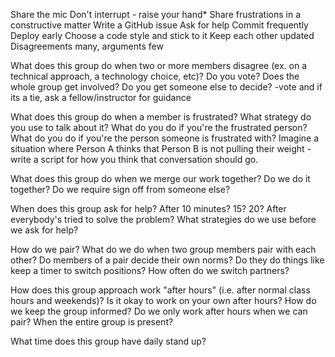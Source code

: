 Share the mic
  Don't interrupt - raise your hand*
  Share frustrations in a constructive matter
  Write a GitHub issue
  Ask for help
  Commit frequently
  Deploy early
  Choose a code style and stick to it
  Keep each other updated
  Disagreements many, arguments few


  What does this group do when two or more members disagree (ex. on a technical approach, a technology choice, etc)?
Do you vote? Does the whole group get involved? Do you get someone else to decide?
-vote and if its a tie, ask a fellow/instructor for guidance

What does this group do when a member is frustrated?
What strategy do you use to talk about it? What do you do if you're the frustrated person? What do you do if you're the person someone is frustrated with? Imagine a situation where Person A thinks that Person B is not pulling their weight - write a script for how you think that conversation should go.

What does this group do when we merge our work together?
Do we do it together? Do we require sign off from someone else?

When does this group ask for help?
After 10 minutes? 15? 20? After everybody's tried to solve the problem? What strategies do we use before we ask for help?

How do we pair? What do we do when two group members pair with each other?
Do members of a pair decide their own norms? Do they do things like keep a timer to switch positions? How often do we switch partners?

How does this group approach work "after hours" (i.e. after normal class hours and weekends)?
Is it okay to work on your own after hours? How do we keep the group informed? Do we only work after hours when we can pair? When the entire group is present?

What time does this group have daily stand up?